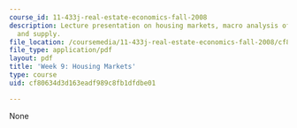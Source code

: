 ```yaml
---
course_id: 11-433j-real-estate-economics-fall-2008
description: Lecture presentation on housing markets, macro analysis of housing, demand,
  and supply.
file_location: /coursemedia/11-433j-real-estate-economics-fall-2008/cf80634d3d163eadf989c8fb1dfdbe01_wk9.pdf
file_type: application/pdf
layout: pdf
title: 'Week 9: Housing Markets'
type: course
uid: cf80634d3d163eadf989c8fb1dfdbe01

---
```

None